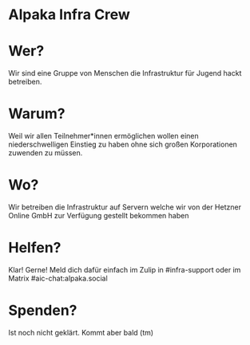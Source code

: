Alpaka Infra Crew
===

# Wer?

Wir sind eine Gruppe von Menschen die Infrastruktur für Jugend hackt betreiben.

# Warum?

Weil wir allen Teilnehmer\*innen ermöglichen wollen einen niederschwelligen Einstieg zu haben ohne sich großen Korporationen zuwenden zu müssen.

# Wo?

Wir betreiben die Infrastruktur auf Servern welche wir von der Hetzner Online GmbH zur Verfügung gestellt bekommen haben

# Helfen?

Klar! Gerne!
Meld dich dafür einfach im Zulip in #infra-support oder im Matrix #aic-chat:alpaka.social

# Spenden?

Ist noch nicht geklärt. Kommt aber bald (tm)